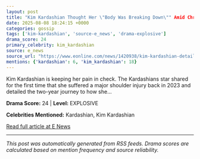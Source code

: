 ```yaml
---
layout: post
title: "Kim Kardashian Thought Her \"Body Was Breaking Down\"" Amid Chronic Pain""
date: 2025-08-08 18:24:15 +0000
categories: gossip
tags: ['kim-kardashian', 'source-e_news', 'drama-explosive']
drama_score: 24
primary_celebrity: kim_kardashian
source: e_news
source_url: "https://www.eonline.com/news/1420938/kim-kardashian-details-stem-cell-treatment-after-shoulder-injury?cmpid=rss-syndicate-genericrss-us-top_stories""
mentions: {'kardashian': 6, 'kim_kardashian': 18}
---
```


Kim Kardashian is keeping her pain in check. The Kardashians star shared for the first time that she suffered a major shoulder injury back in 2023 and detailed the two-year journey to how she...

**Drama Score:** 24 | **Level:** EXPLOSIVE

**Celebrities Mentioned:** Kardashian, Kim Kardashian

[Read full article at E News](https://www.eonline.com/news/1420938/kim-kardashian-details-stem-cell-treatment-after-shoulder-injury?cmpid=rss-syndicate-genericrss-us-top_stories)

---
*This post was automatically generated from RSS feeds. Drama scores are calculated based on mention frequency and source reliability.*
